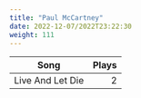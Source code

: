 ```yaml
---
title: "Paul McCartney"
date: 2022-12-07/2022T23:22:30
weight: 111
---
```




 Song | Plays 
----- | -----:
Live And Let Die | 2
